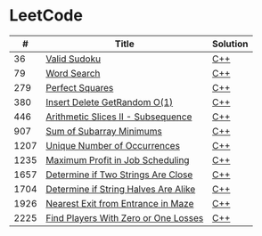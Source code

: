 # LeetCode

| # | Title | Solution |
|---| ----- | -------- |
| 36 | [Valid Sudoku](https://leetcode.com/problems/valid-sudoku/) | [C++](./algorithms/36.valid-sudoku.cpp) |
| 79 | [Word Search](https://leetcode.com/problems/word-search/) | [C++](./algorithms/79.word-search.cpp) |
| 279 | [Perfect Squares](https://leetcode.com/problems/perfect-squares/) | [C++](./algorithms/279.perfect-squares.cpp) |
| 380 | [Insert Delete GetRandom O(1)](https://leetcode.com/problems/insert-delete-getrandom-o1/) | [C++](./algorithms/380.insert-delete-getrandom-o1.cpp) |
| 446 | [Arithmetic Slices II - Subsequence](https://leetcode.com/problems/arithmetic-slices-ii-subsequence/) | [C++](./algorithms/446.arithmetic-slices-ii-subsequence.cpp) |
| 907 | [Sum of Subarray Minimums](https://leetcode.com/problems/sum-of-subarray-minimums/) | [C++](./algorithms/907.sum-of-subarray-minimums.cpp) |
| 1207 | [Unique Number of Occurrences](https://leetcode.com/problems/unique-number-of-occurrences/) | [C++](./algorithms/1207.unique-number-of-occurrences.cpp) |
| 1235 | [Maximum Profit in Job Scheduling](https://leetcode.com/problems/maximum-profit-in-job-scheduling/) | [C++](./algorithms/1235.maximum-profit-in-job-scheduling.cpp) |
| 1657 | [Determine if Two Strings Are Close](https://leetcode.com/problems/determine-if-two-strings-are-close/) | [C++](./algorithms/1657.determine-if-two-strings-are-close.cpp) |
| 1704 | [Determine if String Halves Are Alike](https://leetcode.com/problems/determine-if-string-halves-are-alike/) | [C++](./algorithms/1704.determine-if-string-halves-are-alike.cpp) |
| 1926 | [Nearest Exit from Entrance in Maze](https://leetcode.com/problems/nearest-exit-from-entrance-in-maze/) | [C++](./algorithms/1926.nearest-exit-from-entrance-in-maze.cpp) |
| 2225 | [Find Players With Zero or One Losses](https://leetcode.com/problems/find-players-with-zero-or-one-losses/) | [C++](./algorithms/2225.find-players-with-zero-or-one-losses.cpp) |
